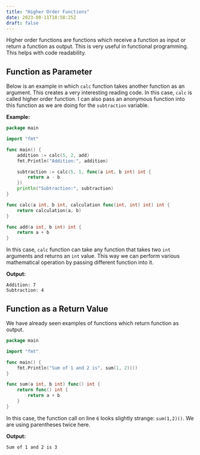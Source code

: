```yaml
---
title: "Higher Order Functions"
date: 2023-08-11T18:58:25Z
draft: false
---
```


Higher order functions are functions which receive a function as input or return a function as output. This is very useful in functional programming. This helps with code readability.

<!--more-->

## Function as Parameter

Below is an example in which `calc` function takes another function as an argument. This creates a very interesting reading code. In this case, `calc` is called higher order function. I can also pass an anonymous function into this function as we are doing for the `subtraction` variable.

**Example:**

```go
package main

import "fmt"

func main() {
	addition := calc(5, 2, add)
	fmt.Println("Addition:", addition)

	subtraction := calc(5, 1, func(a int, b int) int {
		return a - b
	})
	println("Subtraction:", subtraction)
}

func calc(a int, b int, calculation func(int, int) int) int {
	return calculation(a, b)
}

func add(a int, b int) int {
	return a + b
}
```

In this case, `calc` function can take any function that takes two `int` arguments and returns an `int` value. This way we can perform various mathematical operation by passing different function into it.

**Output:**

```output{ lineNos=false }
Addition: 7
Subtraction: 4
```

## Function as a Return Value

We have already seen examples of functions which return function as output. 

```go
package main

import "fmt"

func main() {
	fmt.Println("Sum of 1 and 2 is", sum(1, 2)())
}

func sum(a int, b int) func() int {
	return func() int {
		return a + b
	}
}
```

In this case, the function call on line `6` looks slightly strange: `sum(1,2)()`. We are using parentheses twice here.

**Output:**

```output{ lineNos=false }
Sum of 1 and 2 is 3
```

